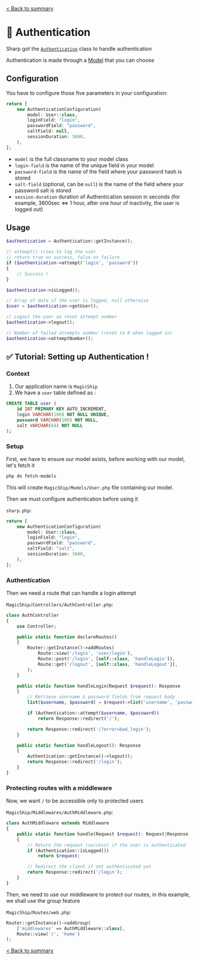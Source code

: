 [< Back to summary](../README.md)

# 🔐 Authentication

Sharp got the [`Authentication`](../../src/Classes/Security/Authentication.php) class to handle authentication

Authentication is made through a [Model](../data/database.md) that you can choose

## Configuration

You have to configure those five parameters in your configuration:

```php
return [
	new AuthenticationConfiguration(
		model: User::class,
		loginField: "login",
		passwordField: "password",
		saltField: null,
		sessionDuration: 3600,
	),
];
```

- `model` is the full classname to your model class
- `login-field` is the name of the unique field in your model
- `password-field` is the name of the field where your password hash is stored
- `salt-field` (optional, can be `null`) is the name of the field where your password salt is stored
- `session-duration` duration of Authentication session in seconds (for example, 3600sec <=> 1 hour, after one hour of inactivity, the user is logged out)

## Usage

```php
$authentication = Authentication::getInstance();

// attempt() tries to log the user
// return true on success, false on failure
if ($authentication->attempt('login', 'password'))
{
    // Success !
}

$authentication->isLogged();

// Array of data if the user is logged, null otherwise
$user = $authentication->getUser();

// Logout the user as reset attempt number
$authentication->logout();

// Number of failed attempts number (reset to 0 when logged in)
$authentication->attemptNumber();
```

## ✅ Tutorial: Setting up Authentication !

### Context

1. Our application name is `MagicShip`
2. We have a `user` table defined as :
```sql
CREATE TABLE user (
    id INT PRIMARY KEY AUTO_INCREMENT,
    login VARCHAR(100) NOT NULL UNIQUE,
    password VARCHAR(100) NOT NULL,
    salt VARCHAR(64) NOT NULL
);
```

### Setup

First, we have to ensure our model exists, before
working with our model, let's fetch it

```bash
php do fetch-models
```

This will create `MagicShip/Models/User.php` file containing our model.

Then we must configure authentication before using it

`sharp.php`:
```php
return [
	new AuthenticationConfiguration(
		model: User::class,
		loginField: "login",
		passwordField: "password",
		saltField: "salt",
		sessionDuration: 3600,
	),
];
```

### Authentication

Then we need a route that can handle a login attempt

`MagicShip/Controllers/AuthController.php`:
```php
class AuthController
{
    use Controller;

    public static function declareRoutes()
    {
        Router::getInstance()->addRoutes(
            Route::view('/login', 'user/login'),
            Route::post('/login', [self::class, 'handleLogin']),
            Route::get('/logout', [self::class, 'handleLogout']),
        );
    }

    public static function handleLogin(Request $request): Response
    {
        // Retrieve username & password fields from request body
        list($username, $password) = $request->list('username', 'password');

        if (Authentication::attempt($username, $password))
            return Response::redirect('/');

        return Response::redirect('/?error=bad_login');
    }

    public static function handleLogout(): Response
    {
        Authentication::getInstance()->logout();
        return Response::redirect('/login');
    }
}
```

### Protecting routes with a middleware

Now, we want `/` to be accessible only to protected users

`MagicShip/Middlewares/AuthMiddleware.php`:
```php
class AuthMiddleware extends Middleware
{
    public static function handle(Request $request): Request|Response
    {
        // Return the request (success) if the user is authenticated
        if (Authentication::isLogged())
            return $request;

        // Redirect the client if not authenticated yet
        return Response::redirect('/login');
    }
}
```

Then, we need to use our middleware to protect our routes,
in this example, we shall use the group feature

`MagicShip/Routes/web.php`:
```php
Router::getInstance()->addGroup(
    ['middlewares' => AuthMiddleware::class],
    Route::view('/', 'home')
);
```

[< Back to summary](../README.md)